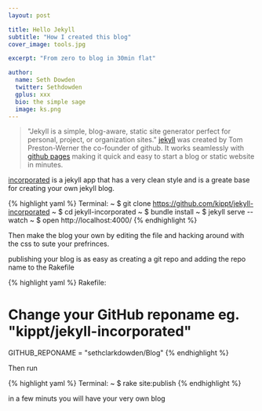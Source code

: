 ```yaml
---
layout: post

title: Hello Jekyll
subtitle: "How I created this blog"
cover_image: tools.jpg

excerpt: "From zero to blog in 30min flat"

author:
  name: Seth Dowden
  twitter: Sethdowden
  gplus: xxx
  bio: the simple sage
  image: ks.png
---
```


>"Jekyll is a simple, blog-aware, static site generator perfect for personal, project, or organization sites."
[jekyll](https://github.com/jekyll/jekyll) was created by Tom Preston-Werner the co-founder of github. It works seamlessly with [github pages](https://pages.github.com/) making it quick and easy to start a blog or static website in minutes.

[incorporated](https://github.com/kippt/jekyll-incorporated) is a jekyll app that has a very clean style and is a greate base for creating your own jekyll blog.

{% highlight yaml %}
Terminal:
~ $ git clone https://github.com/kippt/jekyll-incorporated
~ $ cd jekyll-incorporated
~ $ bundle install
~ $ jekyll serve --watch
~ $ open http://localhost:4000/
{% endhighlight %}

Then make the blog your own by editing the  file and hacking around with the css to sute your prefrinces.

publishing your blog is as easy as creating a git repo  and adding the repo name to the Rakefile 

{% highlight yaml %} 
Rakefile:
# Change your GitHub reponame eg. "kippt/jekyll-incorporated"
GITHUB_REPONAME = "sethclarkdowden/Blog"
{% endhighlight %}

Then run

{% highlight yaml %}
Terminal:
~ $ rake site:publish
{% endhighlight %}

in a few minuts you will have your very own blog 